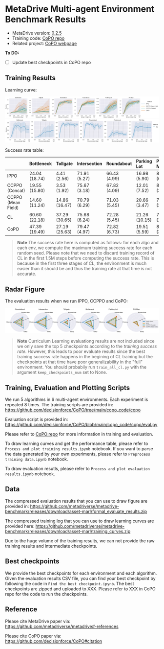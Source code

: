 # MetaDrive Multi-agent Environment Benchmark Results



* MetaDrive version: [0.2.5](https://github.com/metadriverse/metadrive/tree/releases/0.2.5)
* Training code: [CoPO repo](https://github.com/decisionforce/CoPO)
* Related project: [CoPO webpage](https://decisionforce.github.io/CoPO/)

**To DO:**

- [ ] Update best checkpoints in CoPO repo

## Training Results

Learning curve:

![](figs/learning_curve.png)
![](figs/cl_learning_curve.png)

Success rate table:

|                    | Bottleneck    | Tollgate      | Intersection   | Roundabout   | Parking Lot   | PG Map        |
|:-------------------|:--------------|:--------------|:---------------|:-------------|:--------------|:--------------|
| IPPO               | 24.04 (18.74) | 4.41 (2.56)   | 71.91 (5.27)   | 66.43 (4.99) | 16.98 (5.90)  | 81.81 (6.50)  |
| CCPPO (Concat)     | 19.55 (15.80) | 3.53 (1.92)   | 75.67 (3.18)   | 67.82 (4.09) | 12.01 (7.52)  | 80.21 (3.58)  |
| CCPPO (Mean Field) | 14.60 (11.24) | 14.86 (16.47) | 70.79 (6.29)   | 71.03 (5.45) | 20.66 (3.47)  | 79.56 (3.92)  |
| CL                 | 60.60 (22.18) | 37.29 (30.65) | 75.68 (6.24)   | 72.28 (5.45) | 21.26 (10.15) | 71.16 (23.69) |
| CoPO               | 47.39 (19.49) | 27.19 (25.63) | 79.47 (4.97)   | 72.82 (6.73) | 19.51 (5.59)  | 83.40 (3.13)  |

> **Note**
> The success rate here is computed as follows: for each algo and each env, we compute the maximum training success rate
> for each random seed. Please note that we need to discard training record of CL in the first 1.5M steps before computing
> the success rate. This is because in the first three stages of CL, the environment is much easier than it should be and
> thus the training rate at that time is not accurate.


## Radar Figure

The evaluation results when we run IPPO, CCPPO and CoPO:

![](figs/evaluate_result_1m.png)

> **Note**
> Curriculum Learning evaluationg results are not included since we only save the top 5 checkpoints according to the *training success rate*. However, this leads to poor evaluate results since the best training success rate happens in the begining of CL training but the checkpoints at that time have poor generalizability in the "full" environment. You should probabily run `train_all_cl.py` with the argument `keep_checkpoints_num` set to None.


## Training, Evaluation and Plotting Scripts


We run 5 algorithms in 6 multi-agent environments. Each experiment is repeated 8 times. The training scripts are provided in:  https://github.com/decisionforce/CoPO/tree/main/copo_code/copo

Evaluation script is provided in:  https://github.com/decisionforce/CoPO/blob/main/copo_code/copo/eval.py

Please refer to [CoPO repo](https://decisionforce.github.io/CoPO/) for more information in training and evaluation.


To draw learning curves and get the performance table, please refer to `Process and plot training results.ipynb` notebook.
If you want to parse the data generated by your own experiments, please refer to `Preprocess training data.ipynb` notebook.

To draw evaluation resutls, please refer to `Process and plot evaluation results.ipynb` notebook.



## Data

The compressed evaluation results that you can use to draw figure are provided in: https://github.com/metadriverse/metadrive-benchmark/releases/download/asset-marl/formal_evaluate_results.zip

The compressed training log that you can use to draw learning curves are provided here: 
https://github.com/metadriverse/metadrive-benchmark/releases/download/asset-marl/training_curves.zip

Due to the huge volume of the training results, we can not provide the raw training results and intermediate checkpoints.


## Best checkpoints

We provide the best checkpoints for each environment and each algorithm. Given the evaluation results CSV file, you can find your best checkpoint by following the code in `Find the best checkpoint.ipynb`. The best checkpoints are zipped and uploaded to XXX. Please refer to XXX in CoPO repo for the code to run the checkpoints.



## Reference

Please cite MetaDrive paper via: https://github.com/metadriverse/metadrive#-references

Please cite CoPO paper via: https://github.com/decisionforce/CoPO#citation
